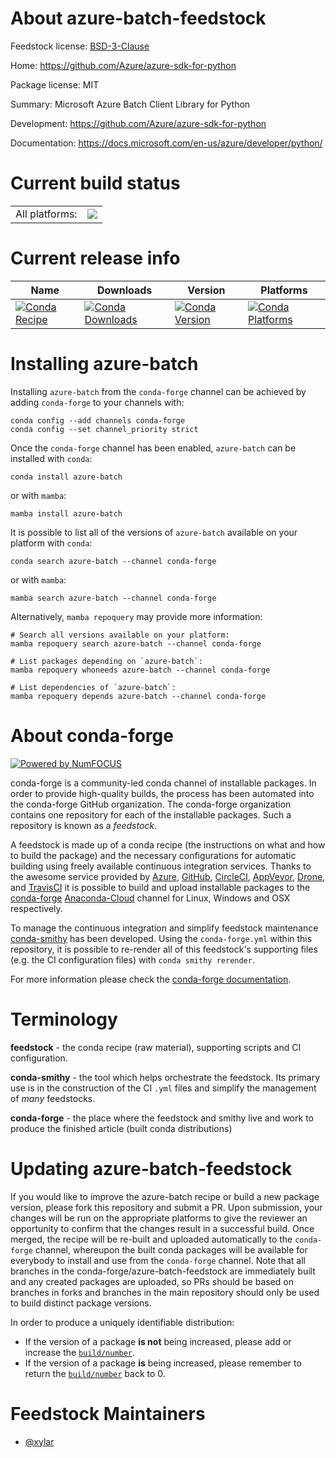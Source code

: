 About azure-batch-feedstock
===========================

Feedstock license: [BSD-3-Clause](https://github.com/conda-forge/azure-batch-feedstock/blob/main/LICENSE.txt)

Home: https://github.com/Azure/azure-sdk-for-python

Package license: MIT

Summary: Microsoft Azure Batch Client Library for Python

Development: https://github.com/Azure/azure-sdk-for-python

Documentation: https://docs.microsoft.com/en-us/azure/developer/python/

Current build status
====================


<table><tr><td>All platforms:</td>
    <td>
      <a href="https://dev.azure.com/conda-forge/feedstock-builds/_build/latest?definitionId=12000&branchName=main">
        <img src="https://dev.azure.com/conda-forge/feedstock-builds/_apis/build/status/azure-batch-feedstock?branchName=main">
      </a>
    </td>
  </tr>
</table>

Current release info
====================

| Name | Downloads | Version | Platforms |
| --- | --- | --- | --- |
| [![Conda Recipe](https://img.shields.io/badge/recipe-azure--batch-green.svg)](https://anaconda.org/conda-forge/azure-batch) | [![Conda Downloads](https://img.shields.io/conda/dn/conda-forge/azure-batch.svg)](https://anaconda.org/conda-forge/azure-batch) | [![Conda Version](https://img.shields.io/conda/vn/conda-forge/azure-batch.svg)](https://anaconda.org/conda-forge/azure-batch) | [![Conda Platforms](https://img.shields.io/conda/pn/conda-forge/azure-batch.svg)](https://anaconda.org/conda-forge/azure-batch) |

Installing azure-batch
======================

Installing `azure-batch` from the `conda-forge` channel can be achieved by adding `conda-forge` to your channels with:

```
conda config --add channels conda-forge
conda config --set channel_priority strict
```

Once the `conda-forge` channel has been enabled, `azure-batch` can be installed with `conda`:

```
conda install azure-batch
```

or with `mamba`:

```
mamba install azure-batch
```

It is possible to list all of the versions of `azure-batch` available on your platform with `conda`:

```
conda search azure-batch --channel conda-forge
```

or with `mamba`:

```
mamba search azure-batch --channel conda-forge
```

Alternatively, `mamba repoquery` may provide more information:

```
# Search all versions available on your platform:
mamba repoquery search azure-batch --channel conda-forge

# List packages depending on `azure-batch`:
mamba repoquery whoneeds azure-batch --channel conda-forge

# List dependencies of `azure-batch`:
mamba repoquery depends azure-batch --channel conda-forge
```


About conda-forge
=================

[![Powered by
NumFOCUS](https://img.shields.io/badge/powered%20by-NumFOCUS-orange.svg?style=flat&colorA=E1523D&colorB=007D8A)](https://numfocus.org)

conda-forge is a community-led conda channel of installable packages.
In order to provide high-quality builds, the process has been automated into the
conda-forge GitHub organization. The conda-forge organization contains one repository
for each of the installable packages. Such a repository is known as a *feedstock*.

A feedstock is made up of a conda recipe (the instructions on what and how to build
the package) and the necessary configurations for automatic building using freely
available continuous integration services. Thanks to the awesome service provided by
[Azure](https://azure.microsoft.com/en-us/services/devops/), [GitHub](https://github.com/),
[CircleCI](https://circleci.com/), [AppVeyor](https://www.appveyor.com/),
[Drone](https://cloud.drone.io/welcome), and [TravisCI](https://travis-ci.com/)
it is possible to build and upload installable packages to the
[conda-forge](https://anaconda.org/conda-forge) [Anaconda-Cloud](https://anaconda.org/)
channel for Linux, Windows and OSX respectively.

To manage the continuous integration and simplify feedstock maintenance
[conda-smithy](https://github.com/conda-forge/conda-smithy) has been developed.
Using the ``conda-forge.yml`` within this repository, it is possible to re-render all of
this feedstock's supporting files (e.g. the CI configuration files) with ``conda smithy rerender``.

For more information please check the [conda-forge documentation](https://conda-forge.org/docs/).

Terminology
===========

**feedstock** - the conda recipe (raw material), supporting scripts and CI configuration.

**conda-smithy** - the tool which helps orchestrate the feedstock.
                   Its primary use is in the construction of the CI ``.yml`` files
                   and simplify the management of *many* feedstocks.

**conda-forge** - the place where the feedstock and smithy live and work to
                  produce the finished article (built conda distributions)


Updating azure-batch-feedstock
==============================

If you would like to improve the azure-batch recipe or build a new
package version, please fork this repository and submit a PR. Upon submission,
your changes will be run on the appropriate platforms to give the reviewer an
opportunity to confirm that the changes result in a successful build. Once
merged, the recipe will be re-built and uploaded automatically to the
`conda-forge` channel, whereupon the built conda packages will be available for
everybody to install and use from the `conda-forge` channel.
Note that all branches in the conda-forge/azure-batch-feedstock are
immediately built and any created packages are uploaded, so PRs should be based
on branches in forks and branches in the main repository should only be used to
build distinct package versions.

In order to produce a uniquely identifiable distribution:
 * If the version of a package **is not** being increased, please add or increase
   the [``build/number``](https://docs.conda.io/projects/conda-build/en/latest/resources/define-metadata.html#build-number-and-string).
 * If the version of a package **is** being increased, please remember to return
   the [``build/number``](https://docs.conda.io/projects/conda-build/en/latest/resources/define-metadata.html#build-number-and-string)
   back to 0.

Feedstock Maintainers
=====================

* [@xylar](https://github.com/xylar/)

